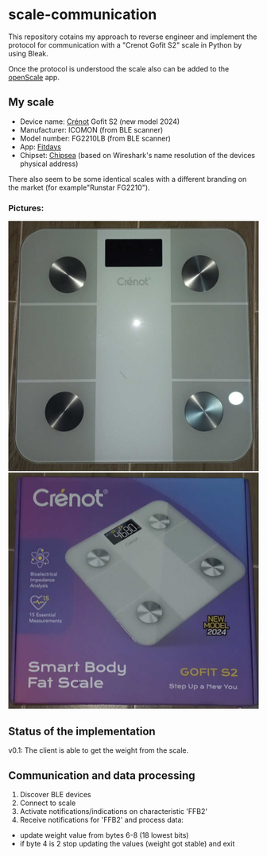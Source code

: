# scale-communication

This repository cotains my approach to reverse engineer and implement the protocol
for communication with a "Crenot Gofit S2" scale in Python by using Bleak.

Once the protocol is understood the scale also can be added to the [openScale](https://github.com/oliexdev/openScale) app.

## My scale

- Device name: [Crénot](https://crenot.com/) Gofit S2 (new model 2024)
- Manufacturer: ICOMON (from BLE scanner)
- Model number: FG2210LB (from BLE scanner)
- App: [Fitdays](https://play.google.com/store/apps/details?id=cn.fitdays.fitdays&hl=en_US)
- Chipset: [Chipsea](https://en.chipsea.com/product/dghly/) (based on Wireshark's name resolution of the devices physical address)

There also seem to be some identical scales with a different branding on the market (for example"Runstar FG2210").

### Pictures:
![scale](https://github.com/sroemer/scale-communication/blob/main/img/crenot_gofit_s2.jpg?raw=true)
![packaging](https://github.com/sroemer/scale-communication/blob/main/img/crenot_gofit_s2_box.jpg?raw=true)

## Status of the implementation

v0.1: The client is able to get the weight from the scale.

## Communication and data processing

1. Discover BLE devices
2. Connect to scale
3. Activate notifications/indications on characteristic 'FFB2'
4. Receive notifications for 'FFB2' and process data:
  - update weight value from bytes 6-8 (18 lowest bits)
  - if byte 4 is 2 stop updating the values (weight got stable) and exit

